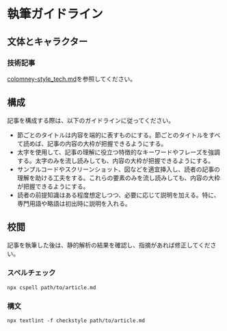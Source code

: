 <!-- cSpell:ignore textlint -->

# 執筆ガイドライン

## 文体とキャラクター

### 技術記事

[colomney-style_tech.md](/docs/colomney-style_tech.md)を参照してください。

## 構成

記事を構成する際は、以下のガイドラインに従ってください。

- 節ごとのタイトルは内容を端的に表すものにする。節ごとのタイトルをすべて読めば、記事の内容の大枠が把握できるようにする。
- 太字を使用して、記事の理解に役立つ特徴的なキーワードやフレーズを強調する。太字のみを流し読みしても、内容の大枠が把握できるようにする。
- サンプルコードやスクリーンショット、図などを適宜挿入し、読者の記事の理解を助ける工夫をする。これらの要素のみを流し読みしても、内容の大枠が把握できるようにする。
- 読者の前提知識はある程度想定しつつ、必要に応じて説明を加える。特に、専門用語や略語は初出時に説明を入れる。

## 校閲

記事を執筆した後は、静的解析の結果を確認し、指摘があれば修正してください。

### スペルチェック

```shell
npx cspell path/to/article.md
```

### 構文

```shell
npx textlint -f checkstyle path/to/article.md
```
